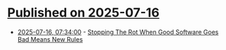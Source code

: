 # [Published on 2025-07-16](index.md)

* [2025-07-16, 07:34:00](https://soylentnews.org/article.pl?sid=25/07/14/1828216&from=rss) - [Stopping The Rot When Good Software Goes Bad Means New Rules](https://soylentnews.org/article.pl?sid=25/07/14/1828216&from=rss)
